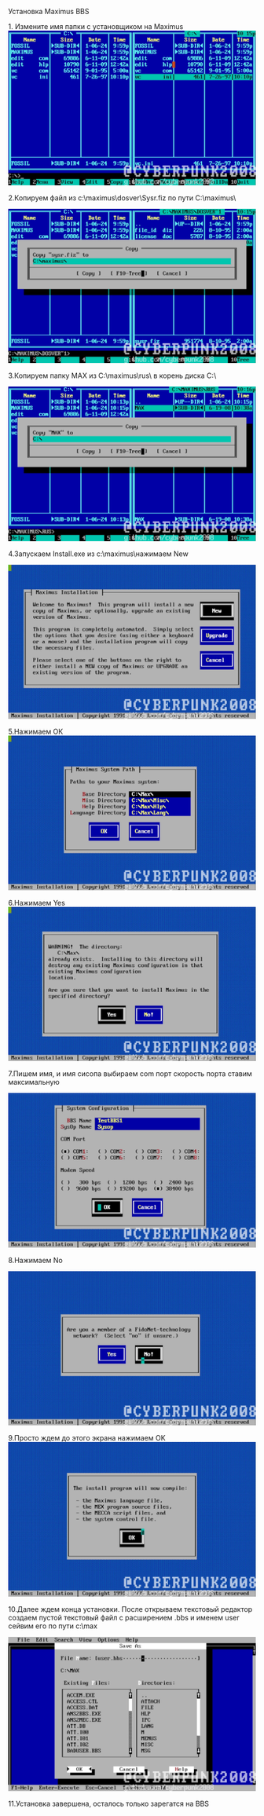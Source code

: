 Установка Maximus BBS

1\. Измените имя папки с установщиком на
Maximus![](./assets/media/image1.jpeg)

2.Копируем файл из c:\\maximus\\dosver\\Sysr.fiz по пути C:\\maximus\\

![](./assets/media/image2.jpeg)

3.Копируем папку MAX из C:\\maximus\\rus\\ в корень диска C:\\

![](./assets/media/image3.jpeg)

4.Запускаем Install.exe из c:\\maximus\\нажимаем New

![](./assets/media/image4.jpeg)

5.Нажимаем ОК![](./assets/media/image5.jpeg)

6.Нажимаем Yes![](./assets/media/image6.jpeg)

7.Пишем имя, и имя сисопа выбираем com порт скорость порта ставим
максимальную

![](./assets/media/image7.jpeg)

8.Нажимаем No

![](./assets/media/image8.jpeg)

9.Просто ждем до этого экрана нажимаем OK![](./assets/media/image9.jpeg)

10.Далее ждем конца установки. После открываем текстовый редактор
создаем пустой текстовый файл с расширением .bbs и именем user сейвим
его по пути c:\\max

![](./assets/media/image10.jpeg)

11.Установка завершена, осталось только зарегатся на BBS
